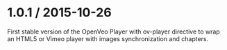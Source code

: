 # 1.0.1 / 2015-10-26

First stable version of the OpenVeo Player with ov-player directive to wrap an HTML5 or Vimeo player with images synchronization and chapters.